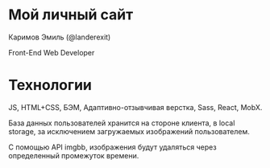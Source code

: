 # Мой личный сайт

Каримов Эмиль (@landerexit)

Front-End Web Developer

# Технологии

JS, HTML+CSS, БЭМ, Адаптивно-отзывчивая верстка, Sass, React, MobX. 

База данных пользователей хранится на стороне клиента, в local storage, за исключением загружаемых изображений пользователем. 

С помощью API imgbb, изображения будут удаляться через определенный промежуток времени.
